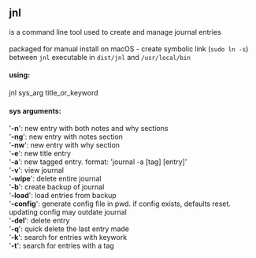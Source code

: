 ## jnl <br />
is a command line tool used to create and manage journal entries<br /><br />
packaged for manual install on macOS - create symbolic link (```sudo ln -s```) between ```jnl``` executable in ```dist/jnl``` and ```/usr/local/bin```
#### using:

jnl sys_arg title_or_keyword

#### sys arguments:

'**-n**': new entry with both notes and why sections<br />
'**-ng**': new entry with notes section<br />
'**-nw**': new entry with why section<br />
'**-e**': new title entry<br />
'**-a**': new tagged entry. format: 'journal -a [tag] [entry]'<br />
'**-v**': view journal<br />
'**-wipe**': delete entire journal<br />
'**-b**': create backup of journal<br />
'**-load**': load entries from backup<br />
'**-config**': generate config file in pwd. if config exists, defaults reset.
updating config may outdate journal<br />
'**-del**': delete entry<br />
'**-q**': quick delete the last entry made<br />
'**-k**': search for entries with keywork<br />
'**-t**': search for entries with a tag
